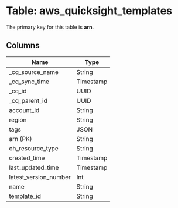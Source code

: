 # Table: aws_quicksight_templates



The primary key for this table is **arn**.



## Columns
| Name          | Type          |
| ------------- | ------------- |
|_cq_source_name|String|
|_cq_sync_time|Timestamp|
|_cq_id|UUID|
|_cq_parent_id|UUID|
|account_id|String|
|region|String|
|tags|JSON|
|arn (PK)|String|
|oh_resource_type|String|
|created_time|Timestamp|
|last_updated_time|Timestamp|
|latest_version_number|Int|
|name|String|
|template_id|String|